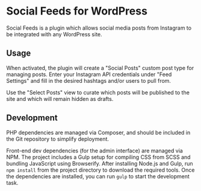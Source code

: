 # Social Feeds for WordPress

Social Feeds is a plugin which allows social media posts from Instagram to be integrated with any WordPress site.

## Usage

When activated, the plugin will create a "Social Posts" custom post type for managing posts. Enter your Instagram API credentials under "Feed Settings" and fill in the desired hashtags and/or users to pull from.

Use the "Select Posts" view to curate which posts will be published to the site and which will remain hidden as drafts.

## Development

PHP dependencies are managed via Composer, and should be included in the Git repository to simplify deployment.

Front-end dev dependencies (for the admin interface) are managed via NPM. The project includes a Gulp setup for compiling CSS from SCSS and bundling JavaScript using Browserify. After installing Node.js and Gulp, run `npm install` from the project directory to download the required tools. Once the dependencies are installed, you can run `gulp` to start the development task.
